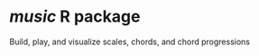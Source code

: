 **_music_** R package
======================

Build, play, and visualize scales, chords, and chord progressions

